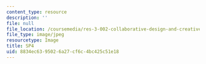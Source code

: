 ```yaml
---
content_type: resource
description: ''
file: null
file_location: /coursemedia/res-3-002-collaborative-design-and-creative-expression-with-arduino-microcontrollers-january-iap-2017/8834ec6395026a27cf6c4bc425c51e18_SP4.jpg
file_type: image/jpeg
resourcetype: Image
title: SP4
uid: 8834ec63-9502-6a27-cf6c-4bc425c51e18
---
```

